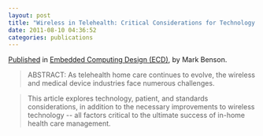 ```yaml
---
layout: post
title: "Wireless in Telehealth: Critical Considerations for Technology Adoption"
date: 2011-08-10 04:36:52
categories: publications
---
```


[Published](http://embedded-computing.com/articles/wireless-telehealth-strategy-logic-pd/) in [Embedded Computing Design (ECD)](http://embedded-computing.com/), by Mark Benson. 

> ABSTRACT: As telehealth home care continues to evolve, the wireless and medical device industries face numerous challenges. 

> This article explores technology, patient, and standards considerations, in addition to the necessary improvements to wireless technology -- all factors critical to the ultimate success of in-home health care management.

